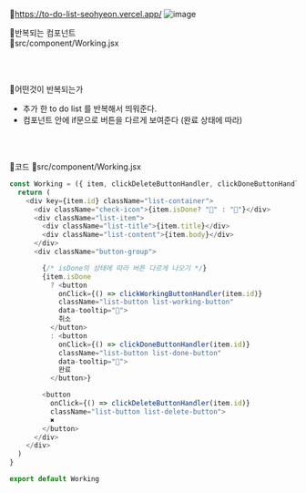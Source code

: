 🔸https://to-do-list-seohyeon.vercel.app/
![image](https://github.com/SsSseo/to-do-list/assets/139518640/9c94a265-3b73-4ea0-b8f4-438d710b14c4)


🔸반복되는 컴포넌트 <br>
📁src/component/Working.jsx

<br>

<br>

🔸어떤것이 반복되는가
- 추가 한 to do list 를 반복해서 띄워준다.
- 컴포넌트 안에 if문으로 버튼을 다르게 보여준다 (완료 상태에 따라)

<br>


<br>

🔸코드
📁src/component/Working.jsx
```javascript
const Working = ({ item, clickDeleteButtonHandler, clickDoneButtonHandler, clickWorkingButtonHandler }) => {
  return (
    <div key={item.id} className="list-container">
      <div className="check-icon">{item.isDone? "💙" : "🧡"}</div>
      <div className="list-item">
        <div className="list-title">{item.title}</div>
        <div className="list-content">{item.body}</div>
      </div>
      <div className="button-group">

        {/* isDone의 상태에 따라 버튼 다르게 나오기 */}
        {item.isDone
          ? <button
            onClick={() => clickWorkingButtonHandler(item.id)}
            className="list-button list-working-button"
            data-tooltip="🧡">
            취소
          </button>
          : <button
            onClick={() => clickDoneButtonHandler(item.id)}
            className="list-button list-done-button"
            data-tooltip="💙">
            완료
          </button>}

        <button
          onClick={() => clickDeleteButtonHandler(item.id)}
          className="list-button list-delete-button">
          ✖
        </button>
      </div>
    </div>
  )
}

export default Working
```
